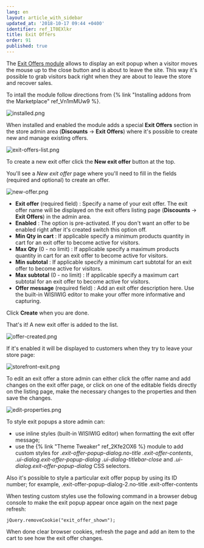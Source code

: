 ```yaml
---
lang: en
layout: article_with_sidebar
updated_at: '2018-10-17 09:44 +0400'
identifier: ref_1T0EXlkr
title: Exit Offers
order: 91
published: true
---
```

The [Exit Offers module](https://market.x-cart.com/addons/exit-offers.html "Exit Offers") allows to display an exit popup when a visitor moves the mouse up to the close button and is about to leave the site. This way it's possible to grab visitors back right when they are about to leave the store and recover sales.

To intall the module follow directions from {% link "Installing addons from the Marketplace" ref_Vn1mMUw9 %}.

![installed.png]({{site.baseurl}}/attachments/ref_1T0EXlkr/installed.png)

When installed and enabled the module adds a special **Exit Offers** section in the store admin area (**Discounts** -> **Exit Offers**) where it's possible to create new and manage existing offers. 

![exit-offers-list.png]({{site.baseurl}}/attachments/ref_1T0EXlkr/exit-offers-list.png)

To create a new exit offer click the **New exit offer** button at the top. 

You'll see a _New exit offer_ page where you'll need to fill in the fields (required and optional) to create an offer.

![new-offer.png]({{site.baseurl}}/attachments/ref_1T0EXlkr/new-offer.png)

* **Exit offer** (required field) : Specify a name of your exit offer. The exit offer name will be displayed on the exit offers listing page (**Discounts** -> **Exit Offers**) in the admin area.
* **Enabled** : The option is pre-activated. If you don't want an offer to be enabled right after it's created switch this option off. 
* **Min Qty in cart** : If applicable specify a minimum products quantity in cart for an exit offer to become active for visitors.
* **Max Qty** (0 - no limit) : If applicable specify a maximum products quantity in cart for an exit offer to become active for visitors.
* **Min subtotal** : If applicable specify a minimum cart subtotal for an exit offer to become active for visitors.
* **Max subtotal** (0 - no limit) : If applicable specify a maximum cart subtotal for an exit offer to become active for visitors.
* **Offer message** (required field) : Add an exit offer description here. Use the built-in WISIWIG editor to make your offer more informative and capturing.

Click **Create** when you are done.

That's it! A new exit offer is added to the list.

![offer-created.png]({{site.baseurl}}/attachments/ref_1T0EXlkr/offer-created.png)

If it's enabled it will be displayed to customers when they try to leave your store page:

![storefront-exit.png]({{site.baseurl}}/attachments/ref_1T0EXlkr/storefront-exit.png)

To edit an exit offer a store admin can either click the offer name and add changes on the exit offer page, or click on one of the editable fields directly on the listing page, make the necessary changes to the properties and then save the changes.

![edit-properties.png]({{site.baseurl}}/attachments/ref_1T0EXlkr/edit-properties.png)

To style exit popups a store admin can:

* use inline styles (built-in WISIWIG editor) when formatting the exit offer message;
* use the {% link "Theme Tweaker" ref_2Kfe2OX6 %} module to add custom styles for _.exit-offer-popup-dialog.no-title .exit-offer-contents_, _.ui-dialog.exit-offer-popup-dialog .ui-dialog-titlebar-close_ and _.ui-dialog.exit-offer-popup-dialog_ CSS selectors.

Also it's possible to style a particular exit offer popup by using its ID number; for example, .exit-offer-popup-dialog-2.no-title .exit-offer-contents

When testing custom styles use the following command in a browser debug console to make the exit popup appear once again on the next page refresh: 
```
jQuery.removeCookie("exit_offer_shown");
```

When done clear browser cookies, refresh the page and add an item to the cart to see how the exit offer changes.
